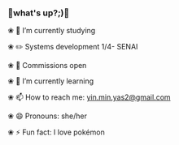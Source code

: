 ### 🐻what's up?;)🐻

❀ 🔭 I’m currently studying

❀ ✏️ Systems development 1/4- SENAI

❀ 🎨 Commissions open

❀ 🌱 I’m currently learning

❀ 📫 How to reach me: yin.min.yas2@gmail.com

❀ 😄 Pronouns: she/her

❀ ⚡ Fun fact: I love pokémon
